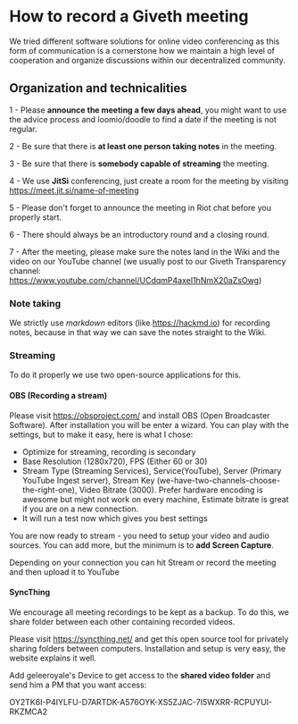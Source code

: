 # How to record a Giveth meeting

We tried different software solutions for online video conferencing as this form of communication is a cornerstone how we maintain a high level of cooperation and organize discussions within our decentralized community.

## Organization and technicalities

1 - Please **announce the meeting a few days ahead**, you might want to use the advice process and loomio/doodle to find a date if the meeting is not regular.

2 - Be sure that there is **at least one person taking notes** in the meeting.

3 - Be sure that there is **somebody capable of streaming** the meeting.

4 - We use **JitSi** conferencing, just create a room for the meeting by visiting https://meet.jit.si/name-of-meeting

5 - Please don't forget to announce the meeting in Riot chat before you properly start.

6 - There should always be an introductory round and a closing round.

7 - After the meeting, please make sure the notes land in the Wiki and the video on our YouTube channel (we usually post to our Giveth Transparency channel: https://www.youtube.com/channel/UCdqmP4axeI1hNmX20aZsOwg)


### Note taking

We strictly use *markdown* editors (like https://hackmd.io) for recording notes, because in that way we can save the notes straight to the Wiki.

### Streaming

To do it properly we use two open-source applications for this.

#### OBS (Recording a stream)
Please visit https://obsproject.com/ and install OBS (Open Broadcaster Software). After installation you will be enter a wizard. You can play with the settings, but to make it easy, here is what I chose:
* Optimize for streaming, recording is secondary
* Base Resolution (1280x720), FPS (Either 60 or 30)
* Stream Type (Streaming Services), Service(YouTube), Server (Primary YouTube Ingest server), Stream Key (we-have-two-channels-choose-the-right-one), Video Bitrate (3000). Prefer hardware encoding is awesome but might not work on every machine, Estimate bitrate is great if you are on a new connection.
* It will run a test now which gives you best settings

You are now ready to stream - you need to setup your video and audio sources. You can add more, but the minimum is to **add Screen Capture**.

Depending on your connection you can hit Stream or record the meeting and then upload it to YouTube

#### SyncThing
We encourage all meeting recordings to be kept as a backup. To do this, we share folder between each other containing recorded videos.

Please visit https://syncthing.net/ and get this open source tool for privately sharing folders between computers. Installation and setup is very easy, the website explains it well.

Add geleeroyale's Device to get access to the **shared video folder** and send him a PM that you want access:

OY2TK6I-P4IYLFU-D7ARTDK-A576OYK-XS5ZJAC-7I5WXRR-RCPUYUI-RKZMCA2

